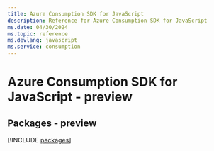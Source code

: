 ```yaml
---
title: Azure Consumption SDK for JavaScript
description: Reference for Azure Consumption SDK for JavaScript
ms.date: 04/30/2024
ms.topic: reference
ms.devlang: javascript
ms.service: consumption
---
```

# Azure Consumption SDK for JavaScript - preview
## Packages - preview
[!INCLUDE [packages](consumption-index.md)]